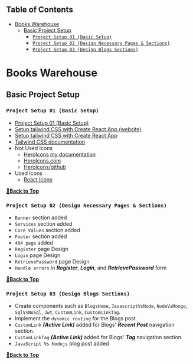 ## Table of Contents

- [Books Warehouse](#books-warehouse)
  - [Basic Project Setup](#basic-project-setup)
    - [`Project Setup 01 (Basic Setup)`](#project-setup-01-basic-setup)
    - [`Project Setup 02 (Design Necessary Pages & Sections)`](#project-setup-02-design-necessary-pages--sections)
    - [`Project Setup 03 (Design Blogs Sections)`](#project-setup-03-design-blogs-sections)

# Books Warehouse

## Basic Project Setup

### `Project Setup 01 (Basic Setup)`

- [Project Setup 01 (Basic Setup)](https://github.com/crescentpartha/Red-Onion/blob/main/red-onion/__Steps__.md#project-setup-01-basic-setup)
- [Setup tailwind CSS with Create React App (website)](https://tailwindcss.com/docs/guides/create-react-app)
- [Setup tailwind CSS with Create React App](https://github.com/crescentpartha/projectsHero/blob/main/milestone-module/milestone09/module51-reactBootstrap-tailwindCSS-axios-rechart/01react-with-botstrap-and-tailwind.md#513-setup-tailwind-css-with-create-react-app)
- [Tailwind CSS documentation](https://tailwindcss.com/docs/utility-first)
- Not Used Icons
  - [HeroIcons my documentation](https://github.com/crescentpartha/projectsHero/blob/main/milestone-module/milestone09/module51-reactBootstrap-tailwindCSS-axios-rechart/01react-with-botstrap-and-tailwind.md#514-responsive-navbar-using-react-and-tailwind)
  - [HeroIcons.com](https://heroicons.com/)
  - [HeroIcons/github](https://github.com/tailwindlabs/heroicons#react)
- Used Icons
  - [React Icons](https://react-icons.github.io/react-icons/)

**[🔼Back to Top](#table-of-contents)**

### `Project Setup 02 (Design Necessary Pages & Sections)`

- `Banner` section added
- `Services` section added
- `Core Values` section added
- `Footer` section added
- `404 page` added 
- `Register` page Design
- `Login` page Design
- `RetrievePassword` page Design
- `Handle errors` in ___Register___, ___Login___, and ___RetrievePassword___ form

**[🔼Back to Top](#table-of-contents)**

### `Project Setup 03 (Design Blogs Sections)`

- Create components such as `BlogsHome`, `JavascriptVsNode`, `NodeVsMongo`, `SqlVsNoSql`, `Jwt`, `CustomLink`, `CustomLinkTag`.
- Implement the `dynamic routing` for the Blogs post.
- `CustomLink` ___(Active Link)___ added for Blogs' ___Recent Post___ navigation section.
- `CustomLinkTag` ___(Active Link)___ added for Blogs' ___Tag___ navigation section.
- `JavaScript Vs Nodejs` blog post added

**[🔼Back to Top](#table-of-contents)**

